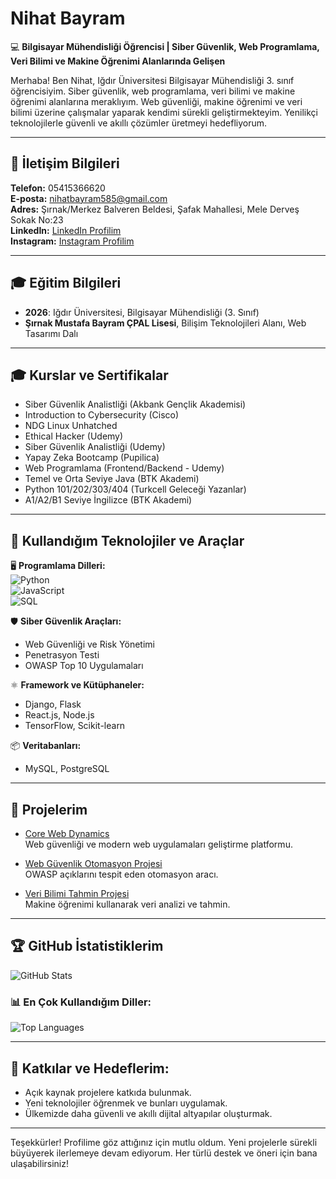# Nihat Bayram  
💻 **Bilgisayar Mühendisliği Öğrencisi | Siber Güvenlik, Web Programlama, Veri Bilimi ve Makine Öğrenimi Alanlarında Gelişen**  

Merhaba! Ben Nihat, Iğdır Üniversitesi Bilgisayar Mühendisliği 3. sınıf öğrencisiyim. Siber güvenlik, web programlama, veri bilimi ve makine öğrenimi alanlarına meraklıyım. Web güvenliği, makine öğrenimi ve veri bilimi üzerine çalışmalar yaparak kendimi sürekli geliştirmekteyim. Yenilikçi teknolojilerle güvenli ve akıllı çözümler üretmeyi hedefliyorum.

---

## 📍 **İletişim Bilgileri**  
**Telefon:** 05415366620  
**E-posta:** [nihatbayram585@gmail.com](mailto:nihatbayram585@gmail.com)  
**Adres:** Şırnak/Merkez Balveren Beldesi, Şafak Mahallesi, Mele Derveş Sokak No:23  
**LinkedIn:** [LinkedIn Profilim](https://www.linkedin.com/in/nihat-bayram-b3a1b4277/)  
**Instagram:** [Instagram Profilim](https://www.instagram.com/nihatbayramm/)

---

## 🎓 **Eğitim Bilgileri**  
- **2026**: Iğdır Üniversitesi, Bilgisayar Mühendisliği (3. Sınıf)  
- **Şırnak Mustafa Bayram ÇPAL Lisesi**, Bilişim Teknolojileri Alanı, Web Tasarımı Dalı

---

## 🎓 **Kurslar ve Sertifikalar**  
- Siber Güvenlik Analistliği (Akbank Gençlik Akademisi)  
- Introduction to Cybersecurity (Cisco)  
- NDG Linux Unhatched  
- Ethical Hacker (Udemy)  
- Siber Güvenlik Analistliği (Udemy)  
- Yapay Zeka Bootcamp (Pupilica)  
- Web Programlama (Frontend/Backend - Udemy)  
- Temel ve Orta Seviye Java (BTK Akademi)  
- Python 101/202/303/404 (Turkcell Geleceği Yazanlar)  
- A1/A2/B1 Seviye İngilizce (BTK Akademi)  

---

## 🔧 **Kullandığım Teknolojiler ve Araçlar**  
🖥️ **Programlama Dilleri:**  
![Python](https://img.shields.io/badge/Python-3776AB?style=for-the-badge&logo=python&logoColor=white)  
![JavaScript](https://img.shields.io/badge/JavaScript-F7DF1E?style=for-the-badge&logo=javascript&logoColor=black)  
![SQL](https://img.shields.io/badge/SQL-4479A1?style=for-the-badge&logo=postgresql&logoColor=white)

🛡️ **Siber Güvenlik Araçları:**  
- Web Güvenliği ve Risk Yönetimi  
- Penetrasyon Testi  
- OWASP Top 10 Uygulamaları  

⚛️ **Framework ve Kütüphaneler:**  
- Django, Flask  
- React.js, Node.js  
- TensorFlow, Scikit-learn  

📦 **Veritabanları:**  
- MySQL, PostgreSQL  

---

## 🌟 **Projelerim**  
- [Core Web Dynamics](https://github.com/CoreWebDynamics)  
  Web güvenliği ve modern web uygulamaları geliştirme platformu.  

- [Web Güvenlik Otomasyon Projesi](https://github.com/nihatbayram/webguvenlik)  
  OWASP açıklarını tespit eden otomasyon aracı.  

- [Veri Bilimi Tahmin Projesi](https://github.com/nihatbayram/datascience-tahmin)  
  Makine öğrenimi kullanarak veri analizi ve tahmin.  

---
## 🏆 **GitHub İstatistiklerim**  
![GitHub Stats](https://github-readme-stats.vercel.app/api?username=nihatbayram&show_icons=true&theme=radical)  

### 📊 **En Çok Kullandığım Diller:**  
![Top Languages](https://github-readme-stats.vercel.app/api/top-langs/?username=nihatbayram&layout=compact&theme=radical)

---

## 🤝 **Katkılar ve Hedeflerim:**  
- Açık kaynak projelere katkıda bulunmak.  
- Yeni teknolojiler öğrenmek ve bunları uygulamak.  
- Ülkemizde daha güvenli ve akıllı dijital altyapılar oluşturmak.  

---

Teşekkürler! Profilime göz attığınız için mutlu oldum. Yeni projelerle sürekli büyüyerek ilerlemeye devam ediyorum. Her türlü destek ve öneri için bana ulaşabilirsiniz!
